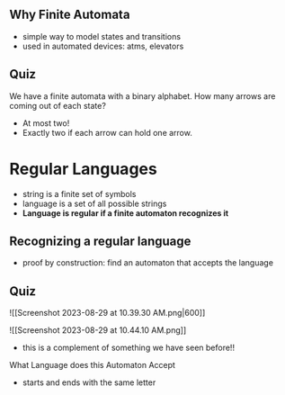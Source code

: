 ## Why Finite Automata
- simple way to model states and transitions
- used in automated devices: atms, elevators

## Quiz
We have a finite automata with a binary alphabet. How many arrows are coming out of each state?
- At most two!
- Exactly two if each arrow can hold one arrow.

# Regular Languages
- string is a finite set of symbols
- language is a set of all possible strings
- **Language is regular if a finite automaton recognizes it**

## Recognizing a regular language
- proof by construction: find an automaton that accepts the language


## Quiz
![[Screenshot 2023-08-29 at 10.39.30 AM.png|600]]

![[Screenshot 2023-08-29 at 10.44.10 AM.png]]
- this is a complement of something we have seen before!!

What Language does this Automaton Accept

- starts and ends with the same letter